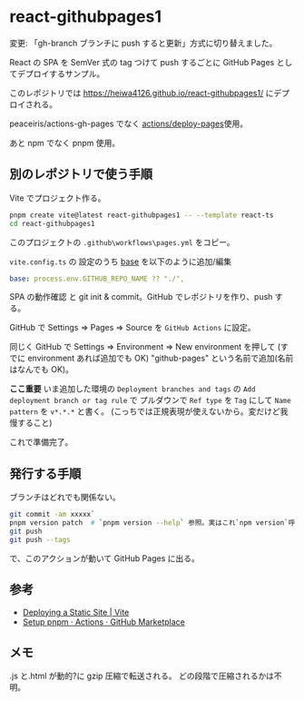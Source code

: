 # react-githubpages1

変更: 「gh-branch ブランチに push すると更新」方式に切り替えました。

React の SPA を SemVer 式の tag つけて push するごとに
GitHub Pages としてデプロイするサンプル。

このレポジトリでは
https://heiwa4126.github.io/react-githubpages1/
にデプロイされる。

peaceiris/actions-gh-pages でなく
[actions/deploy-pages](https://github.com/actions/deploy-pages)使用。

あと npm でなく pnpm 使用。

## 別のレポジトリで使う手順

Vite でプロジェクト作る。

```bash
pnpm create vite@latest react-githubpages1 -- --template react-ts
cd react-githubpages1
```

このプロジェクトの
`.github\workflows\pages.yml` をコピー。

`vite.config.ts` の 設定のうち [base](https://ja.vitejs.dev/config/shared-options.html#base) を以下のように追加/編集

```yaml
base: process.env.GITHUB_REPO_NAME ?? "./",
```

SPA の動作確認 と git init & commit。GitHub でレポジトリを作り、push する。

GitHub で Settings ⇒ Pages ⇒ Source を `GitHub Actions` に設定。

同じく
GitHub で Settings ⇒ Environment ⇒ New environment を押して
(すでに environment あれば追加でも OK)
"github-pages" という名前で追加(名前はなんでも OK)。

**ここ重要**
いま追加した環境の
`Deployment branches and tags`
の `Add deployment branch or tag rule` で
プルダウンで `Ref type` を `Tag` にして
`Name pattern` を `v*.*.*` と書く。
(こっちでは正規表現が使えないから。変だけど我慢すること)

これで準備完了。

## 発行する手順

ブランチはどれでも関係ない。

```sh
git commit -am xxxxx`
pnpm version patch  # `pnpm version --help` 参照。実はこれ`npm version`呼んでるだけ
git push
git push --tags
```

で、このアクションが動いて GitHub Pages に出る。

## 参考

- [Deploying a Static Site \| Vite](https://vitejs.dev/guide/static-deploy.html#github-pages)
- [Setup pnpm · Actions · GitHub Marketplace](https://github.com/marketplace/actions/setup-pnpm)

## メモ

.js と.html が動的?に gzip 圧縮で転送される。
どの段階で圧縮されるかは不明。
